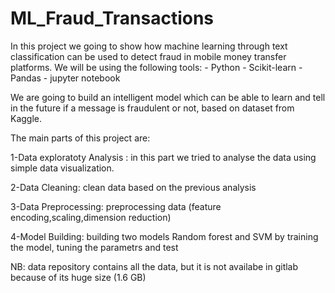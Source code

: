 # ML_Fraud_Transactions

In this project we going to show how machine learning through text classification can be used to detect fraud in mobile money transfer platforms. We will be using the following tools:
	- Python
	- Scikit-learn
	- Pandas
	- jupyter notebook
	
We are going to build an intelligent model which can be able to learn and tell in the future if a message is fraudulent or not, based on dataset from Kaggle.

The main parts of this project are:

1-Data exploratoty Analysis : 
	in this part we tried to analyse the data using simple data visualization.

2-Data Cleaning: 
	clean data based on the previous analysis

3-Data Preprocessing:
	preprocessing data (feature encoding,scaling,dimension reduction)

4-Model Building: 
	building two models Random forest and SVM by training the model, tuning the parametrs and test 


NB: data repository contains all the data, but it is not availabe in gitlab because of its huge size (1.6 GB)
